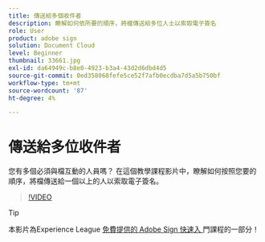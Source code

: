```yaml
---
title: 傳送給多個收件者
description: 瞭解如何依所要的順序，將檔傳送給多位人士以索取電子簽名
role: User
product: adobe sign
solution: Document Cloud
level: Beginner
thumbnail: 33661.jpg
exl-id: da64949c-b8e0-4923-b3a4-43d2d6dbd4d5
source-git-commit: 0ed358068fefe5ce52f7afb0ecdba7d5a5b750bf
workflow-type: tm+mt
source-wordcount: '87'
ht-degree: 4%

---
```


# 傳送給多位收件者

您有多個必須與檔互動的人員嗎？ 在這個教學課程影片中，瞭解如何按照您要的順序，將檔傳送給一個以上的人以索取電子簽名。

>[!VIDEO](https://video.tv.adobe.com/v/33661?hidetitle=true)

>[!TIP]
>
>本影片為Experience League [ 免費提供的 Adobe Sign 快速入 ](https://experienceleague.adobe.com/?recommended=Sign-U-1-2020.1) 門課程的一部分！
